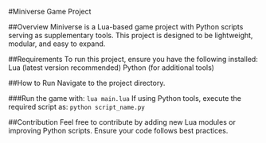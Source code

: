 #Miniverse Game Project

##Overview
Miniverse is a Lua-based game project with Python scripts serving as supplementary tools. This project is designed to be lightweight, modular, and easy to expand.

##Requirements
To run this project, ensure you have the following installed:
Lua (latest version recommended)
Python (for additional tools)

##How to Run
Navigate to the project directory.

###Run the game with:
```lua main.lua```
If using Python tools, execute the required script as:
```python script_name.py```

##Contribution
Feel free to contribute by adding new Lua modules or improving Python scripts. Ensure your code follows best practices.
